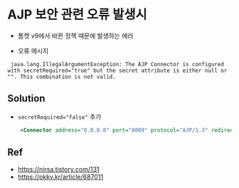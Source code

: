 # AJP 보안 관련 오류 발생시

* 톰켓 v9에서 바뀐 정책 때문에 발생하는 에러

* 오류 메시지

` java.lang.IllegalArgumentException: The AJP Connector is configured with secretRequired="true" but the secret attribute is either null or "". This combination is not valid.`

## Solution

* `secretRequired="false"` 추가

```xml
    <Connector address="0.0.0.0" port="8009" protocol="AJP/1.3" redirectPort="8443" secretRequired="false"/>
```



## Ref

* https://nirsa.tistory.com/131
* https://okky.kr/article/687011